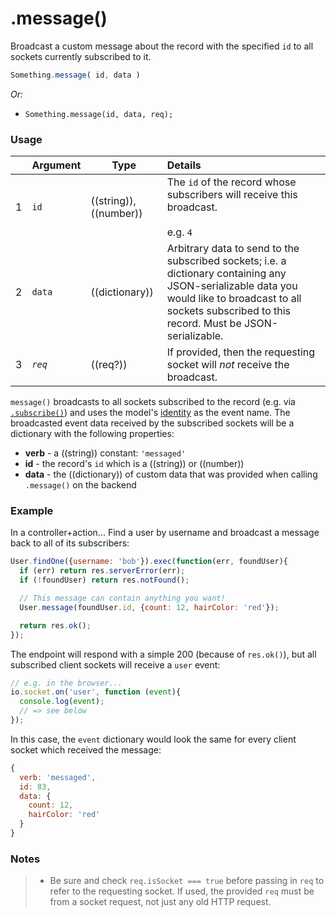 # .message()

Broadcast a custom message about the record with the specified `id` to all sockets currently subscribed to it.

```js
Something.message( id, data )
```


_Or:_
- `Something.message(id, data, req);`


### Usage

|   |     Argument        | Type                | Details    |
|---|:--------------------|---------------------|:-----------|
| 1 | `id`                |  ((string)),((number)) |   The `id` of the record whose subscribers will receive this broadcast. <br/><br/> e.g. `4`
| 2 | `data`              |  ((dictionary))     |   Arbitrary data to send to the subscribed sockets; i.e. a dictionary containing any JSON-serializable data you would like to broadcast to all sockets subscribed to this record.  Must be JSON-serializable.
| 3 | _`req`_               |  ((req?))            |   If provided, then the requesting socket will *not* receive the broadcast.


`message()` broadcasts to all sockets subscribed to the record (e.g. via [`.subscribe()`](http://sailsjs.com/documentation/reference/web-sockets/resourceful-pub-sub/subscribe)) and uses the model's [identity](http://sailsjs.com/documentation/concepts/models-and-orm/model-settings#?identity) as the event name.  The broadcasted event data received by the subscribed sockets will be a dictionary with the following properties:

+ **verb**  - a ((string)) constant: `'messaged'`
+ **id** - the record's `id` which is a ((string)) or ((number))
+ **data** - the ((dictionary)) of custom data that was provided when calling `.message()` on the backend



### Example

In a controller+action...  Find a user by username and broadcast a message back to all of its subscribers:

```js
User.findOne({username: 'bob'}).exec(function(err, foundUser){
  if (err) return res.serverError(err);
  if (!foundUser) return res.notFound();

  // This message can contain anything you want!
  User.message(foundUser.id, {count: 12, hairColor: 'red'});

  return res.ok();
});
```

The endpoint will respond with a simple 200 (because of `res.ok()`), but all subscribed client sockets will receive a `user` event:

```js
// e.g. in the browser...
io.socket.on('user', function (event){
  console.log(event);
  // => see below
});
```

In this case, the `event` dictionary would look the same for every client socket which received the message:

```js
{
  verb: 'messaged',
  id: 83,
  data: {
    count: 12,
    hairColor: 'red'
  }
}
```



### Notes
> + Be sure and check `req.isSocket === true` before passing in `req` to refer to the requesting socket.  If used, the provided `req` must be from a socket request, not just any old HTTP request.



<docmeta name="displayName" value=".message()">
<docmeta name="pageType" value="method">

